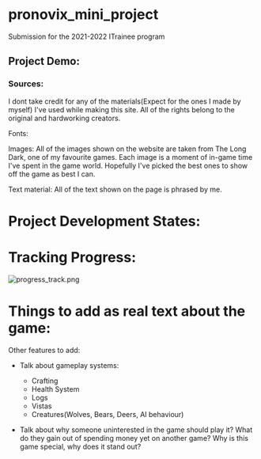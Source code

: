 # pronovix_mini_project
Submission for the 2021-2022 ITrainee program

## Project Demo:

### Sources:

I dont take credit for any of the materials(Expect for the ones I made by myself) I've used while making this site.
All of the rights belong to the original and hardworking creators.

Fonts:

Images:
All of the images shown on the website are taken from The Long Dark, one of my favourite games.
Each image is a moment of in-game time I've spent in the game world.
Hopefully I've picked the best ones to show off the game as best I can.

Text material:
All of the text shown on the page is phrased by me.

# Project Development States:

# Tracking Progress:
![progress_track.png](https://github.com/sla-ppy/pronovix_mini_project/blob/master/proj_mng/progress_track.png)

# Things to add as real text about the game:
Other features to add:
- Talk about gameplay systems:
    - Crafting
    - Health System
    - Logs
    - Vistas
    - Creatures(Wolves, Bears, Deers, AI behaviour)

- Talk about why someone uninterested in the game should play it? What do they gain out of spending money yet on another game? Why is this game special, why does it stand out?
